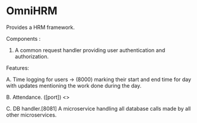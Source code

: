 # OmniHRM

Provides a HRM framework.

Components :

1. A common request handler providing user authentication and authorization. 

Features: 

 A. Time logging for users -> (8000)
	marking their start and end time for day with updates mentioning the work done during the day.
 
 B. Attendance. ([port])
	<> 
 
 C. DB handler.[8081]
	A microservice handling all database calls made by all other microservices.
	

